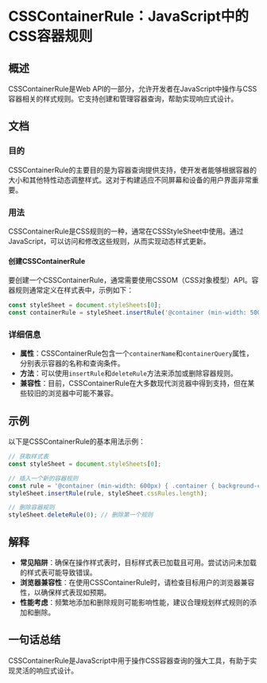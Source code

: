 <!--
Meta Description: # CSSContainerRule：JavaScript中的CSS容器规则 ## 概述 CSSContainerRule是Web API的一部分，允许开发者在JavaScript中操作与CSS容器相关的样式规则。它支持创建和管理容器查询，帮助实现响应式设计。 ## 文档 ### 目的 CSSCon...
Meta Keywords: stylesheet, const, insertrule, container, javascript
-->

# CSSContainerRule：JavaScript中的CSS容器规则

## 概述
CSSContainerRule是Web API的一部分，允许开发者在JavaScript中操作与CSS容器相关的样式规则。它支持创建和管理容器查询，帮助实现响应式设计。

## 文档
### 目的
CSSContainerRule的主要目的是为容器查询提供支持，使开发者能够根据容器的大小和其他特性动态调整样式。这对于构建适应不同屏幕和设备的用户界面非常重要。

### 用法
CSSContainerRule是CSS规则的一种，通常在CSSStyleSheet中使用。通过JavaScript，可以访问和修改这些规则，从而实现动态样式更新。

#### 创建CSSContainerRule
要创建一个CSSContainerRule，通常需要使用CSSOM（CSS对象模型）API。容器规则通常定义在样式表中，示例如下：

```javascript
const styleSheet = document.styleSheets[0];
const containerRule = styleSheet.insertRule('@container (min-width: 500px) { /* styles */ }', styleSheet.cssRules.length);
```

### 详细信息
- **属性**：CSSContainerRule包含一个`containerName`和`containerQuery`属性，分别表示容器的名称和查询条件。
- **方法**：可以使用`insertRule`和`deleteRule`方法来添加或删除容器规则。
- **兼容性**：目前，CSSContainerRule在大多数现代浏览器中得到支持，但在某些较旧的浏览器中可能不兼容。

## 示例
以下是CSSContainerRule的基本用法示例：

```javascript
// 获取样式表
const styleSheet = document.styleSheets[0];

// 插入一个新的容器规则
const rule = '@container (min-width: 600px) { .container { background-color: lightblue; } }';
styleSheet.insertRule(rule, styleSheet.cssRules.length);

// 删除容器规则
styleSheet.deleteRule(0); // 删除第一个规则
```

## 解释
- **常见陷阱**：确保在操作样式表时，目标样式表已加载且可用。尝试访问未加载的样式表可能导致错误。
- **浏览器兼容性**：在使用CSSContainerRule时，请检查目标用户的浏览器兼容性，以确保样式表现如预期。
- **性能考虑**：频繁地添加和删除规则可能影响性能，建议合理规划样式规则的添加和删除。

## 一句话总结
CSSContainerRule是JavaScript中用于操作CSS容器查询的强大工具，有助于实现灵活的响应式设计。